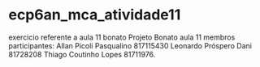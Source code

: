 # ecp6an_mca_atividade11
exercicio referente a aula 11 bonato  Projeto Bonato aula 11 membros participantes: Allan Picoli Pasqualino 817115430 Leonardo Próspero Dani 81728208 Thiago Coutinho Lopes 81711976.

